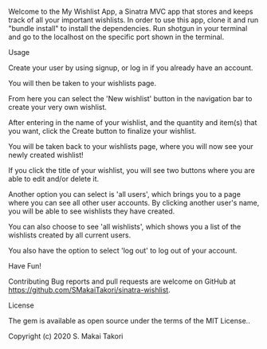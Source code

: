 Welcome to the My Wishlist App, a Sinatra MVC app that stores and keeps track of all your important wishlists.
In order to use this app, clone it and run "bundle install" to install the dependencies.
Run shotgun in your terminal and go to the localhost on the specific port shown in the terminal.

Usage

Create your user by using signup, or log in if you already have an account.

You will then be taken to your wishlists page.

From here you can select the 'New wishlist' button in the navigation bar to create your very own wishlist.

After entering in the name of your wishlist, and the quantity and item(s) that you want, click the Create button to finalize your wishlist. 

You will be taken back to your wishlists page, where you will now see your newly created wishlist!

If you click the title of your wishlist, you will see two buttons where you are able to edit and/or delete it.

Another option you can select is 'all users', which brings you to a page where you can see all other user accounts. 
By clicking another user's name, you will be able to see wishlists they have created.

You can also choose to see 'all wishlists', which shows you a list of the wishlists created by all current users.

You also have the option to select 'log out' to log out of your account. 

Have Fun!

Contributing
Bug reports and pull requests are welcome on GitHub at https://github.com/SMakaiTakori/sinatra-wishlist.

License

The gem is available as open source under the terms of the MIT License..

Copyright (c) 2020 S. Makai Takori
